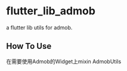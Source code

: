 # flutter_lib_admob

a flutter lib utils for admob.

## How To Use

在需要使用Admob的Widget上mixin AdmobUtils
```dart

```
